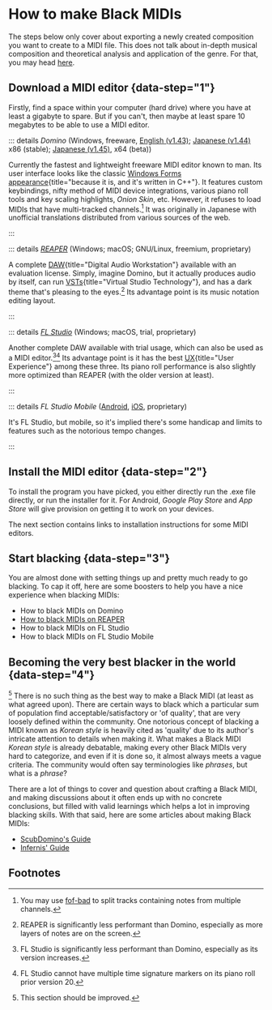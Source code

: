 # How to make Black MIDIs

The steps below only cover about exporting a newly created composition you
want to create to a MIDI file. This does not talk about in-depth musical
composition and theoretical analysis and application of the genre. For that,
you may head [here](#ohgod).

## Download a MIDI editor {data-step="1"}

Firstly, find a space within your computer (hard drive) where you have at
least a gigabyte to spare. But if you can't, then maybe at least spare 10
megabytes to be able to use a MIDI editor.

::: details *Domino* (Windows, freeware, [English (v1.43)][dome]; [Japanese (v1.44)][doms] x86 (stable); [Japanese (v1.45)][doml], x64 (beta))

Currently the fastest and lightweight freeware MIDI editor known to man.
Its user interface looks like the classic 
[Windows Forms appearance][wf]{title="because it is, and it's written in C++"}.
It features custom keybindings, nifty method of MIDI device integrations,
various piano roll tools and key scaling highlights, 
<i title="A single piano roll view of the note arrangements of multiple tracks">
Onion Skin</i>, etc. However, it refuses to load MIDIs that have multi-tracked
channels.[^w] It was originally in Japanese with unofficial translations
distributed from various sources of the web.

:::

::: details [*REAPER*][reap] (Windows; macOS; GNU/Linux, freemium, proprietary)

A complete [DAW][daw]{title="Digital Audio Workstation"}
available with an evaluation license. Simply, imagine Domino, but it actually
produces audio by itself, can run [VSTs][vst]{title="Virtual Studio Technology"},
and has a dark theme that's <span title="Sorry Domino. You're just not that
sexy to me.">pleasing to the eyes</span>.[^c] Its advantage point is its music
notation editing layout.

:::

::: details [*FL Studio*][fl] (Windows; macOS, trial, proprietary)

Another complete DAW available with trial usage, which can also be used as a
MIDI editor.[^a][^b] Its advantage point is it has the best
[UX][ux]{title="User Experience"} among these three. Its piano roll
performance is also slightly more optimized than REAPER (with the older
version at least).

:::

::: details *FL Studio Mobile* ([Android][fla], [iOS][fli], proprietary)

It's FL Studio, but mobile, so it's implied there's some handicap and limits
to features such as the notorious tempo changes.

:::

## Install the MIDI editor {data-step="2"}

To install the program you have picked, you either directly run the .exe file
directly, or run the installer for it. For Android, *Google Play Store*
and *App Store* will give provision on getting it to work on your
devices.

The next section contains links to installation instructions for some MIDI
editors.

## Start blacking {data-step="3"}

You are almost done with setting things up and pretty much ready to go
blacking. To cap it off, here are some boosters to help you have a nice
experience when blacking MIDIs:

- How to black MIDIs on Domino
- [How to black MIDIs on REAPER](/software/midi-editor/reaper)
- How to black MIDIs on FL Studio
- How to black MIDIs on FL Studio Mobile

## Becoming the very best blacker in the world {data-step="4"}

[^!] There is no such thing as the best way to make a Black MIDI (at least as
what agreed upon). There are certain ways to black which a particular sum of
population find acceptable/satisfactory or 'of quality', that are very
loosely defined within the community. One notorious concept of blacking a
MIDI known as *Korean style* is heavily cited as 'quality' due to its
author's intricate attention to details when making it. What makes a Black
MIDI *Korean style* is already debatable, making every other Black MIDIs very
hard to categorize, and even if it is done so, it almost always meets a vague
criteria. The community would often say terminologies like *phrases*, but
what is a *phrase*? 

There are a lot of things to cover and question about crafting a Black MIDI,
and making discussions about it often ends up with no concrete conclusions,
but filled with valid learnings which helps a lot in improving blacking
skills. With that said, here are some articles about making Black MIDIs:

- [ScubDomino's Guide][sdg]
- [Infernis' Guide][infg]

## Footnotes

[^!]: This section should be improved.

[^a]: 

    FL Studio is significantly less performant than Domino, especially as its
    version increases.

[^b]: 

    FL Studio cannot have multiple time signature markers on its piano roll
    prior version 20.

[^c]: 

    REAPER is significantly less performant than Domino, especially as more
    layers of notes are on the screen.

[^w]: 

    You may use <a href="/soft/fofbad">fof-bad</a> to split tracks containing
    notes from multiple channels.

[dome]: <https://github.com/ryryjy/Domino-English-Translation/releases/download/1.43-en.4.1/Domino_143e_pre-patched.zip>
[doms]: <https://takabosoft.com/domino>
[doml]: <https://wikiwiki.jp/tkbsoft/domino/ベータ版>
[wf]: <https://en.wikipedia.org/wiki/Windows_Forms>
[reap]: <https://www.reaper.fm/download.php>
[daw]: <https://en.wikipedia.org/wiki/Digital_audio_workstation>
[vst]: <https://en.wikipedia.org/wiki/Virtual_Studio_Technology>
[fl]: <https://www.image-line.com/fl-studio-download/>
[ux]: <https://simple.wikipedia.org/wiki/User_experience>
[fla]: <https://play.google.com/store/apps/details?id=com.imageline.FLM>
[fli]: <https://apps.apple.com/us/app/fl-studio-mobile/id432850619>
[sdg]: <https://i.opnxng.com/r/BlackMIDI/comments/94vblb/how_to_make_your_melodies_not_sound_like_a_mess/>
[infg]: <https://i.opnxng.com/r/BlackMIDI/comments/958lzp/so_just_how_exactly_are_black_midis_made/>